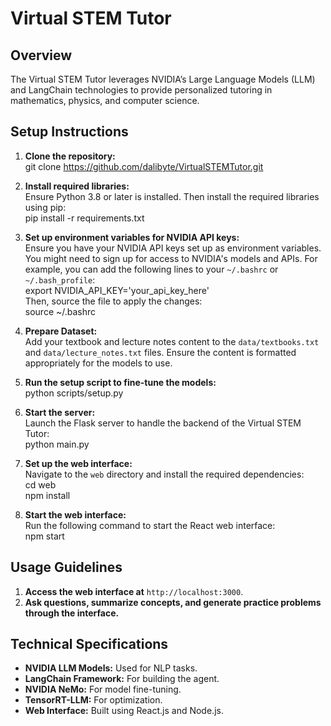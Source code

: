 # Virtual STEM Tutor

## Overview
The Virtual STEM Tutor leverages NVIDIA’s Large Language Models (LLM) and LangChain technologies to provide personalized tutoring in mathematics, physics, and computer science.

## Setup Instructions

1. **Clone the repository:**  
git clone https://github.com/dalibyte/VirtualSTEMTutor.git

2. **Install required libraries:**  
Ensure Python 3.8 or later is installed. Then install the required libraries using pip:  
pip install -r requirements.txt

3. **Set up environment variables for NVIDIA API keys:**  
Ensure you have your NVIDIA API keys set up as environment variables. You might need to sign up for access to NVIDIA's models and APIs. For example, you can add the following lines to your `~/.bashrc` or `~/.bash_profile`:  
export NVIDIA_API_KEY='your_api_key_here'  
Then, source the file to apply the changes:  
source ~/.bashrc

5. **Prepare Dataset:**  
Add your textbook and lecture notes content to the `data/textbooks.txt` and `data/lecture_notes.txt` files. Ensure the content is formatted appropriately for the models to use.

6. **Run the setup script to fine-tune the models:**  
python scripts/setup.py

7. **Start the server:**  
Launch the Flask server to handle the backend of the Virtual STEM Tutor:  
python main.py

8. **Set up the web interface:**  
Navigate to the `web` directory and install the required dependencies:  
cd web  
npm install

9. **Start the web interface:**  
Run the following command to start the React web interface:  
npm start

## Usage Guidelines

1. **Access the web interface at** `http://localhost:3000`.
2. **Ask questions, summarize concepts, and generate practice problems through the interface.**

## Technical Specifications

- **NVIDIA LLM Models:** Used for NLP tasks.
- **LangChain Framework:** For building the agent.
- **NVIDIA NeMo:** For model fine-tuning.
- **TensorRT-LLM:** For optimization.
- **Web Interface:** Built using React.js and Node.js.
